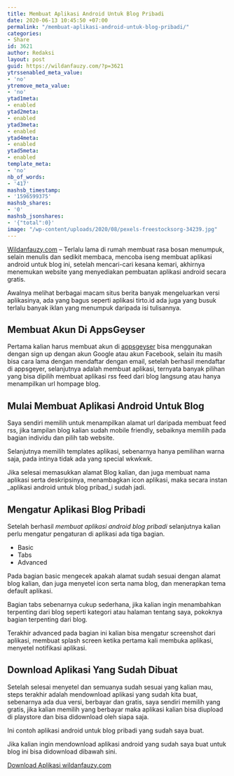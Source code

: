 ```yaml
---
title: Membuat Aplikasi Android Untuk Blog Pribadi
date: 2020-06-13 10:45:50 +07:00
permalink: "/membuat-aplikasi-android-untuk-blog-pribadi/"
categories:
- Share
id: 3621
author: Redaksi
layout: post
guid: https://wildanfauzy.com/?p=3621
ytrssenabled_meta_value:
- 'no'
ytremove_meta_value:
- 'no'
ytad1meta:
- enabled
ytad2meta:
- enabled
ytad3meta:
- enabled
ytad4meta:
- enabled
ytad5meta:
- enabled
template_meta:
- 'no'
nb_of_words:
- '417'
mashsb_timestamp:
- '1596599375'
mashsb_shares:
- '0'
mashsb_jsonshares:
- '{"total":0}'
image: "/wp-content/uploads/2020/08/pexels-freestocksorg-34239.jpg"
---
```


[Wildanfauzy.com](https://wildanfauzy.com/) &#8211; Terlalu lama di rumah membuat rasa bosan menumpuk, selain menulis dan sedikit membaca, mencoba iseng membuat aplikasi android untuk blog ini, setelah mencari-cari kesana kemari, akhirnya menemukan website yang menyediakan pembuatan aplikasi android secara gratis.

Awalnya melihat berbagai macam situs berita banyak mengeluarkan versi aplikasinya, ada yang bagus seperti aplikasi tirto.id ada juga yang busuk terlalu banyak iklan yang menumpuk daripada isi tulisannya.

## Membuat Akun Di AppsGeyser

Pertama kalian harus membuat akun di <a rel="noreferrer noopener" href="https://appsgeyser.com/" target="_blank">appsgeyser</a> bisa menggunakan dengan sign up dengan akun Google atau akun Facebook, selain itu masih bisa cara lama dengan mendaftar dengan email, setelah berhasil mendaftar di appsgeyer, selanjutnya adalah membuat aplikasi, ternyata banyak pilihan yang bisa dipilih membuat aplikasi rss feed dari blog langsung atau hanya menampilkan url hompage blog.

## Mulai Membuat Aplikasi Android Untuk Blog

Saya sendiri memilih untuk menampilkan alamat url daripada membuat feed rss, jika tampilan blog kalian sudah mobile friendly, sebaiknya memilih pada bagian individu dan pilih tab website.

Selanjutnya memilih templates aplikasi, sebenarnya hanya pemilihan warna saja, pada intinya tidak ada yang special wkwkwk.

Jika selesai memasukkan alamat Blog kalian, dan juga membuat nama aplikasi serta deskripsinya, menambagkan icon aplikasi, maka secara instan _aplikasi android untuk blog pribad_i sudah jadi. 

## Mengatur Aplikasi Blog Pribadi

Setelah berhasil _membuat aplikasi android blog pribadi_ selanjutnya kalian perlu mengatur pengaturan di aplikasi ada tiga bagian.

  * Basic
  * Tabs 
  * Advanced

Pada bagian basic mengecek apakah alamat sudah sesuai dengan alamat blog kalian, dan juga menyetel icon serta nama blog, dan menerapkan tema default aplikasi.

Bagian tabs sebenarnya cukup sederhana, jika kalian ingin menambahkan terpenting dari blog seperti kategori atau halaman tentang saya, pokoknya bagian terpenting dari blog.

Terakhir advanced pada bagian ini kalian bisa mengatur screenshot dari aplikasi, membuat splash screen ketika pertama kali membuka aplikasi, menyetel notifikasi aplikasi.

## Download Aplikasi Yang Sudah Dibuat

Setelah selesai menyetel dan semuanya sudah sesuai yang kalian mau, steps terakhir adalah mendownload aplikasi yang sudah kita buat, sebenarnya ada dua versi, berbayar dan gratis, saya sendiri memilih yang gratis, jika kalian memilih yang berbayar maka aplikasi kalian bisa diupload di playstore dan bisa didownload oleh siapa saja.

Ini contoh aplikasi android untuk blog pribadi yang sudah saya buat.

Jika kalian ingin mendownload aplikasi android yang sudah saya buat untuk blog ini bisa didownload dibawah sini.

<div class="wp-block-buttons">
  <div class="wp-block-button">
    <a class="wp-block-button__link" href="https://wildanfauzy.com/blog.apk" style="border-radius:4px">Download Aplikasi wildanfauzy.com</a>
  </div>
</div>